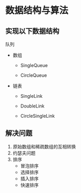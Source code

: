 

# 数据结构与算法

## 实现以下数据结构
队列

- 数组

    - SingleQueue

    - CircleQueue

- 链表

    - SingleLink

    - DoubleLink

    - CircleSingleLink

## 解决问题
 1. 原始数组和稀疏数组的互相转换
 2. 约瑟夫问题
 3. 排序
    * 冒泡排序
    * 选择排序
    * 插入排序
    * 快速排序
    
